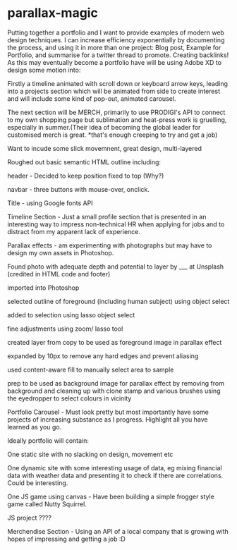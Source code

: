 # parallax-magic
Putting together a portfolio and I want to provide examples of modern web design techniques. 
I can increase efficiency exponentially by documenting the process, and using it in more than one project: Blog post, Example for Portfolio, and summarise for a twitter thread to promote. Creating backlinks!
As this may eventually become a portfolio have will be using Adobe XD to design some motion into:

Firstly a timeline animated with scroll down or keyboard arrow keys, leading into a projects section which will be animated from side to create interest and will include some kind of pop-out, animated carousel. 

The next section will be MERCH, primarily to use PRODIGI's API to connect to my own shopping page but sublimation and heat-press work is gruelling, especially in summer.(Their idea of becoming the global leader for customised merch is great. *that's enough creeping to try and get a job)

Want to incude some slick movemnent, great design, multi-layered

Roughed out basic semantic HTML outline including: 

header - Decided to keep position fixed to top (Why?)

navbar - three buttons with mouse-over, onclick. 

Title - using Google fonts API

Timeline Section - Just a small profile section that is presented in an interesting way to impress non-technical HR when applying for jobs and to distract from my apparent lack of experience. 

Parallax effects - am experimenting with photographs but may have to design my own assets in Photoshop. 

Found photo with adequate depth and potential to layer by ___ at Unsplash (credited in HTML code and footer)

imported into Photoshop 

selected outline of foreground (including human subject) using object select

added to selection using lasso object select

fine adjustments using zoom/ lasso tool

created layer from copy to be used as foreground image in parallax effect

expanded by 10px to remove any hard edges and prevent aliasing 

used content-aware fill to manually select area to sample 

prep to be used as background image for parallax effect by removing from background and cleaning up with clone stamp and various brushes using the eyedropper to select colours in vicinity

Portfolio Carousel - Must look pretty but most importantly have some projects of increasing substance as I progress. Highlight all you have learned as you go. 

Ideally portfolio will contain:

One static site with no slacking on design, movement etc

One dynamic site with some interesting usage of data, eg mixing financial data with weather data and presenting it to check if there are correlations. Could be interesting. 

One JS game using canvas - Have been building a simple frogger style game called Nutty Squirrel. 

JS project ????

Merchendise Section - Using an API of a local company that is growing with hopes of impressing and getting a job :D
